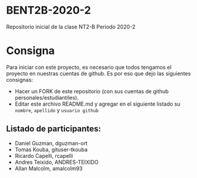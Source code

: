 # BENT2B-2020-2
Repositorio inicial de la clase NT2-B Periodo 2020-2

# Consigna

Para iniciar con este proyecto, es necesario que todos tengamos el proyecto en nuestras cuentas de github. Es por eso que dejo las siguientes consignas:

- Hacer un FORK de este repositorio (con sus cuentas de github personales/estudiantiles).
- Editar este archivo README.md y agregar en el siguiente listado su `nombre`, `apellido` y `usuario github`

## Listado de participantes:

- Daniel Guzman, dguzman-ort
- Tomas Kouba, gituser-tkouba
- Ricardo Capelli, rcapelli
- Andres Teixido, ANDRES-TEIXIDO
- Allan Malcolm, amalcolm93